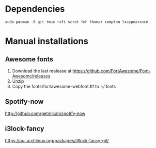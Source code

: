 # Dependencies

```sudo pacman -S git tmux rofi scrot feh thunar compton lxappearance```

# Manual installations

## Awesome fonts

1. Download the last realease at https://github.com/FortAwesome/Font-Awesome/releases
2. Unzip
3. Copy the fonts/fontawesome-webfont.ttf to ~/.fonts

## Spotify-now

http://github.com/getmicah/spotify-now

## i3lock-fancy

https://aur.archlinux.org/packages/i3lock-fancy-git/


